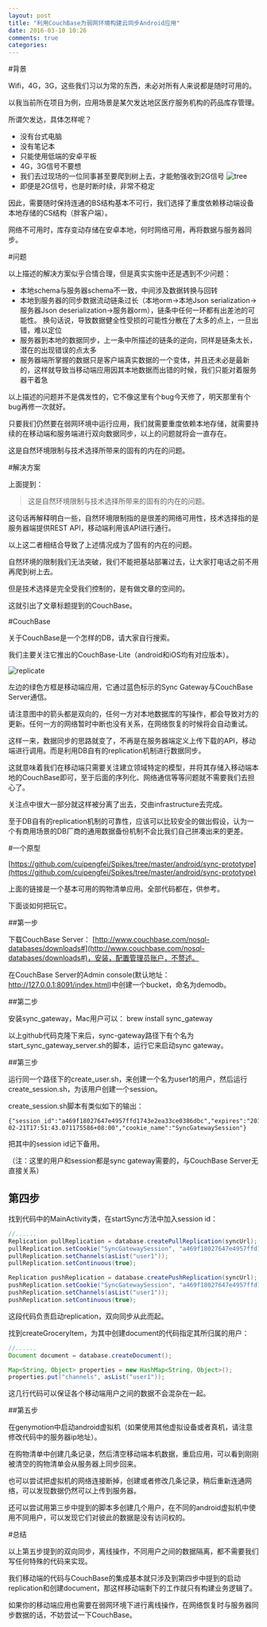 ```yaml
---
layout: post
title: "利用CouchBase为弱网环境构建云同步Android应用"
date: 2016-03-10 10:26
comments: true
categories:
---
```


#背景

Wifi，4G，3G，这些我们习以为常的东西，未必对所有人来说都是随时可用的。

以我当前所在项目为例，应用场景是某欠发达地区医疗服务机构的药品库存管理。

所谓欠发达，具体怎样呢？

* 没有台式电脑
* 没有笔记本
* 只能使用低端的安卓平板
* 4G，3G信号不要想
* 我们去过现场的一位同事甚至要爬到树上去，才能勉强收到2G信号
![tree](http://img2.cache.netease.com/cnews/2009/2/2/20090202093425b68f3.jpg)
* 即便是2G信号，也是时断时续，非常不稳定

因此，需要随时保持连通的BS结构基本不可行，我们选择了重度依赖移动端设备本地存储的CS结构（胖客户端）。

网络不可用时，库存变动存储在安卓本地，何时网络可用，再将数据与服务器同步。

#问题

以上描述的解决方案似乎合情合理，但是真实实施中还是遇到不少问题：

* 本地schema与服务器schema不一致，中间涉及数据转换与回转
* 本地到服务器的同步数据流动链条过长（本地orm->本地Json serialization->服务器Json deserialization->服务器orm），链条中任何一环都有出差池的可能性。
换句话说，导致数据健全性受损的可能性分散在了太多的点上，一旦出错，难以定位
* 服务器到本地的数据同步，上一条中所描述的链条的逆向，同样是链条太长，潜在的出现错误的点太多
* 服务器端所掌握的数据只是客户端真实数据的一个变体，并且还未必是最新的，这样就导致当移动端应用因其本地数据而出错的时候，我们只能对着服务器干着急

以上描述的问题并不是偶发性的，它不像这里有个bug今天修了，明天那里有个bug再修一次就好。

只要我们仍然要在弱网环境中运行应用，我们就需要重度依赖本地存储，就需要持续的在移动端和服务端进行双向数据同步，以上的问题就将会一直存在。

这是自然环境限制与技术选择所带来的固有的内在的问题。

#解决方案

上面提到：

> 这是自然环境限制与技术选择所带来的固有的内在的问题。

这句话再解释明白一些，自然环境限制指的是很差的网络可用性，技术选择指的是服务器端提供REST API，移动端利用该API进行通行。

以上这二者相结合导致了上述情况成为了固有的内在的问题。

自然环境的限制我们无法突破，我们不能把基站部署过去，让大家打电话之前不用再爬到树上去。

但是技术选择是完全受我们控制的，是有做文章的空间的。

这就引出了文章标题提到的CouchBase。

#CouchBase

关于CouchBase是一个怎样的DB，请大家自行搜索。

我们主要关注它推出的CouchBase-Lite（android和iOS均有对应版本）。

![replicate](https://camo.githubusercontent.com/c1aa705fde3eb12245c06730d850c23e5a84ad8d/687474703a2f2f746c657964656e2d6d6973632e73332e616d617a6f6e6177732e636f6d2f636f756368626173652d6c6974652f636f756368626173652d6c6974652d6172636869746563747572652e706e67)

左边的绿色方框是移动端应用，它通过蓝色标示的Sync Gateway与CouchBase Server通信。

请注意图中的箭头都是双向的，任何一方对本地数据库的写操作，都会导致对方的更新。任何一方的网络暂时中断也没有关系，在网络恢复的时候将会自动重试。

这样一来，数据同步的思路就变了，不再是在服务器端定义上传下载的API，移动端进行调用。而是利用DB自有的replication机制进行数据同步。

这就意味着我们在移动端只需要关注建立领域特定的模型，并将其存储入移动端本地的CouchBase即可，至于后面的序列化、网络通信等等问题就不需要我们去担心了。

关注点中很大一部分就这样被分离了出去，交由infrastructure去完成。

至于DB自有的replication机制的可靠性，应该可以比较安全的做出假设，认为一个有商用场景的DB厂商的通用数据备份机制不会比我们自己拼凑出来的更差。

#一个原型

[https://github.com/cuipengfei/Spikes/tree/master/android/sync-prototype](https://github.com/cuipengfei/Spikes/tree/master/android/sync-prototype)

上面的链接是一个基本可用的购物清单应用。全部代码都在，供参考。

下面谈如何把玩它。

##第一步

下载CouchBase Server： [http://www.couchbase.com/nosql-databases/downloads#](http://www.couchbase.com/nosql-databases/downloads#)，安装，配置管理员账户，不赘述。

在CouchBase Server的Admin console(默认地址： http://127.0.0.1:8091/index.html)中创建一个bucket，命名为demodb。

##第二步

安装sync_gateway，Mac用户可以：
	brew install sync_gateway

以上github代码克隆下来后，sync-gateway路径下有个名为start_sync_gateway_server.sh的脚本，运行它来启动sync gateway。

##第三步

运行同一个路径下的create_user.sh，来创建一个名为user1的用户，然后运行create_session.sh，为该用户创建一个session。

create_session.sh脚本有类似如下的输出：

	{"session_id":"a469f18027647e4957ffd1743e2ea33ce0386dbc","expires":"2016-02-21T17:51:43.071175586+08:00","cookie_name":"SyncGatewaySession"}

把其中的session id记下备用。

（注：这里的用户和session都是sync gateway需要的，与CouchBase Server无直接关系）

## 第四步

找到代码中的MainActivity类，在startSync方法中加入session id：

```java
//......
Replication pullReplication = database.createPullReplication(syncUrl);
pullReplication.setCookie("SyncGatewaySession", "a469f18027647e4957ffd1743e2ea33ce0386dbc", null, 86400000000000L, false, false);
pullReplication.setChannels(asList("user1"));
pullReplication.setContinuous(true);

Replication pushReplication = database.createPushReplication(syncUrl);
pushReplication.setCookie("SyncGatewaySession", "a469f18027647e4957ffd1743e2ea33ce0386dbc", null, 86400000000000L, false, false);
pushReplication.setChannels(asList("user1"));
pushReplication.setContinuous(true);
```

这段代码负责启动replication，双向同步从此而起。

找到createGroceryItem，为其中创建document的代码指定其所归属的用户：

```java
//......
Document document = database.createDocument();

Map<String, Object> properties = new HashMap<String, Object>();
properties.put("channels", asList("user1"));
```

这几行代码可以保证各个移动端用户之间的数据不会混杂在一起。

##第五步

在genymotion中启动android虚拟机（如果使用其他虚拟设备或者真机，请注意修改代码中的服务器ip地址）。

在购物清单中创建几条记录，然后清空移动端本机数据，重启应用，可以看到刚刚被清空的购物清单会从服务器上同步回来。

也可以尝试把虚拟机的网络连接断掉，创建或者修改几条记录，稍后重新连通网络，可以发现数据仍然可以上传到服务器。

还可以尝试用第三步中提到的脚本多创建几个用户，在不同的android虚拟机中使用不同用户，可以发现它们对彼此的数据是没有访问权的。

#总结

以上第五步提到的双向同步，离线操作，不同用户之间的数据隔离，都不需要我们写任何特殊的代码来实现。

我们移动端的代码与CouchBase的集成基本就只涉及到第四步中提到的启动replication和创建document，那这样移动端剩下的工作就只有构建业务逻辑了。

如果你的移动端应用也需要在弱网环境下进行离线操作，在网络恢复时与服务器同步数据的话，不妨尝试一下CouchBase。